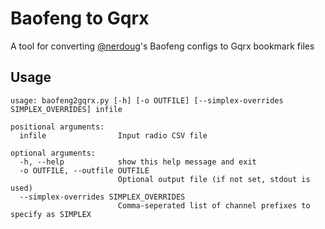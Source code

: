 # Baofeng to Gqrx

A tool for converting [@nerdoug](https://github.com/nerdoug)'s Baofeng configs to Gqrx bookmark files


## Usage

```
usage: baofeng2gqrx.py [-h] [-o OUTFILE] [--simplex-overrides SIMPLEX_OVERRIDES] infile

positional arguments:
  infile                Input radio CSV file

optional arguments:
  -h, --help            show this help message and exit
  -o OUTFILE, --outfile OUTFILE
                        Optional output file (if not set, stdout is used)
  --simplex-overrides SIMPLEX_OVERRIDES
                        Comma-seperated list of channel prefixes to specify as SIMPLEX
```